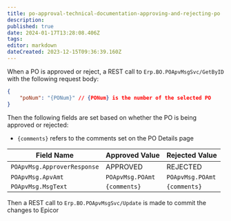 ```yaml
---
title: po-approval-technical-documentation-approving-and-rejecting-po
description: 
published: true
date: 2024-01-17T13:28:08.406Z
tags: 
editor: markdown
dateCreated: 2023-12-15T09:36:39.160Z
---
```


When a PO is approved or reject, a REST call to `Erp.BO.POApvMsgSvc/GetByID` with the following request body:

```json
{
    "poNum": "{PONum}" // {PONum} is the number of the selected PO
}
```

Then the following fields are set based on whether the PO is being approved or rejected:
- `{comments}` refers to the comments set on the PO Details page

| Field Name                  | Approved Value   | Rejected Value   |
| --------------------------- | ---------------- | ---------------- |
| `POApvMsg.ApproverResponse` | APPROVED         | REJECTED         |
| `POApvMsg.ApvAmt`           | `POApvMsg.POAmt` | `POApvMsg.POAmt` |
| `POApvMsg.MsgText`          | `{comments}`     | `{comments}`     |

Then a REST call to `Erp.BO.POApvMsgSvc/Update` is made to commit the changes to Epicor
